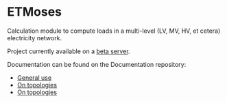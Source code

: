 # ETMoses

Calculation module to compute loads in a multi-level (LV, MV, HV, et cetera)
electricity network.

Project currently available on a [beta server](beta.moses.et-model.com).

Documentation can be found on the Documentation repository:
* [General use](https://github.com/quintel/documentation/blob/master/general/testing_grounds_overview.md)
* [On topologies](https://github.com/quintel/documentation/blob/master/general/topology.md)
* [On topologies](https://github.com/quintel/documentation/blob/master/general/topology_syntax.md)
